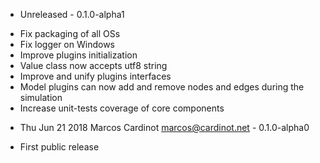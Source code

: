* Unreleased - 0.1.0-alpha1
- Fix packaging of all OSs
- Fix logger on Windows
- Improve plugins initialization
- Value class now accepts utf8 string
- Improve and unify plugins interfaces
- Model plugins can now add and remove nodes and edges during the simulation
- Increase unit-tests coverage of core components

* Thu Jun 21 2018 Marcos Cardinot <marcos@cardinot.net> - 0.1.0-alpha0
- First public release

